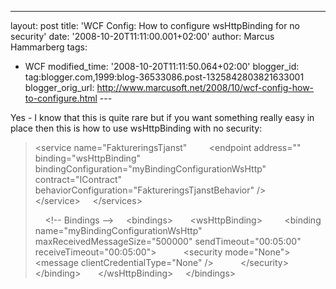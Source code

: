 ---
layout: post
title: 'WCF Config: How to configure wsHttpBinding for
no security'
date: '2008-10-20T11:11:00.001+02:00'
author: Marcus
Hammarberg
tags:
  - WCF
modified_time: '2008-10-20T11:11:50.064+02:00'
blogger_id: tag:blogger.com,1999:blog-36533086.post-1325842803821633001
blogger_orig_url: http://www.marcusoft.net/2008/10/wcf-config-how-to-configure.html ---

Yes - I know that this is quite rare but if you want something really
easy in place then this is how to use wsHttpBinding with no security:

> \<service name="FaktureringsTjanst"
>         \<endpoint address=""
> binding="wsHttpBinding"
> bindingConfiguration="myBindingConfigurationWsHttp"
> contract="IContract"
> behaviorConfiguration="FaktureringsTjanstBehavior" /\>
>       \</service\>
>     \</services\>
>
>     \<!-- Bindings --\>
>     \<bindings\>
>       \<wsHttpBinding\>
>         \<binding name="myBindingConfigurationWsHttp"
> maxReceivedMessageSize="500000"
> sendTimeout="00:05:00"
> receiveTimeout="00:05:00"\>
>           \<security mode="None"\>
>             \<message clientCredentialType="None" /\>
>           \</security\>
>         \</binding\>
>       \</wsHttpBinding\>
>     \</bindings\>
